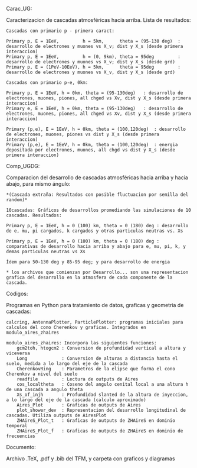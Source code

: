 Carac_UG:

Caracterizacion de cascadas atmosféricas hacia arriba. Lista de resultados:

	Cascadas con primario p - primera caract:
	
	Primary p, E = 1EeV,         h = 5km,      theta = (95-130 deg)  : desarrollo de electrones y muones vs X_v; dist y X_s (desde primera interaccion) 
	Primary p, E = 1EeV,         h = (0, 9km), theta = 95deg         : desarrollo de electrones y muones vs X_v; dist y X_s (desde grd)
	Primary p, E = (1PeV-10EeV), h = 5km,      theta = 95deg         : desarrollo de electrones y muones vs X_v, dist y X_s (desde grd)
	
	Cascadas con primario p-e, 0km:

	Primary p, E = 1EeV, h = 0km, theta = (95-130deg)   : desarrollo de electrones, muones, piones, all chged vs Xv, dist y X_s (desde primera interaccion)
	Primary e, E = 1EeV, h = 0km, theta = (95-130deg)   : desarrollo de electrones, muones, piones, all chged vs Xv, dist y X_s (desde primera interaccion)

	Primary (p,e), E = 1EeV, h = 0km, theta = (100,120deg)  : desarrollo de electrones, muones, piones vs dist y X_s (desde primera interaccion)
	Primary (p,e), E = 1EeV, h = 0km, theta = (100,120deg)  : energia depositada por electrones, muones, all chgd vs dist y X_s (desde primera interaccion)

Comp_UGDG:

Comparacion del desarrollo de cascadas atmosféricas hacia arriba y hacia abajo, para mismo ángulo:

	*(Cascada extraña: Resultados con posible fluctuacion por semilla del random)*
		
	10cascadas: Gráficos de desarrollos promediando las simulaciones de 10 cascadas. Resultados:

	Primary p, E = 1EeV, h = 0 (100) km, theta = 0 (180) deg : desarrollo de e, mu, pi cargados, k cargados y otras particulas neutras vs. Xs
	
	Primary p, E = 1EeV, h = 0 (100) km, theta = 0 (180) deg : comparativas de desarrollo hacia arriba y abajo para e, mu, pi, k, y demas particulas neutras vs Xs

	Ídem para 50-130 deg y 85-95 deg; y para desarrollo de energia

	* los archivos que comienzan por Desarrollo... son una representacion grafica del desarrollo en la atmosfera de cada componente de la cascada. 

Codigos:

Programas en Python para tratamiento de datos, graficas y geometria de cascadas:

	calcring, AntennaPlotter, ParticlePlotter: programas iniciales para calculos del cono Cherenkov y graficas. Integrados en modulo_aires_zhaires

	modulo_aires_zhaires: Incorpora las siguientes funciones:
		gcm2toh, htogcm2 : Conversion de profundidad vertical a altura y viceversa
		Long             : Conversion de alturas a distancia hasta el suelo, medida a lo largo del eje de la cascada
		CherenkovRing    : Parametros de la elipse que forma el cono Cherenkov a nivel del suelo
		readfile         : Lectura de outputs de Aires
		cos_localtheta   : Coseno del angulo cenital local a una altura h de una cascada a angulo theta
		Xs_of_injh       : Profundidad slanted de la altura de inyeccion, a lo largo del eje de la cascada (calculo aproximado)
		Aires_Plot       : Graficas de outputs de Aires
		plot_shower_dev  : Representacion del desarrollo longitudinal de cascadas. Utiliza outputs de AiresPlot
		ZHAireS_Plot_t   : Graficas de outputs de ZHAireS en dominio temporal
		ZHAireS_Plot_f   : Graficas de outputs de ZHAireS en dominio de frecuencias

Documento: 

Archivo .TeX, .pdf y .bib del TFM, y carpeta con graficos y diagramas
		


